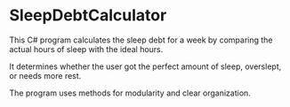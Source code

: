# SleepDebtCalculator

This C# program calculates the sleep debt for a week by comparing the actual hours of sleep with the ideal hours. 

It determines whether the user got the perfect amount of sleep, overslept, or needs more rest. 

The program uses methods for modularity and clear organization.
